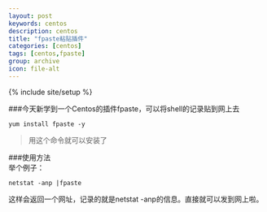 ```yaml
---
layout: post
keywords: centos
description: centos
title: "fpaste粘贴插件"
categories: [centos]
tags: [centos,fpaste]
group: archive
icon: file-alt
---
```

{% include site/setup %}

###今天新学到一个Centos的插件fpaste，可以将shell的记录贴到网上去  

    yum install fpaste -y  
>用这个命令就可以安装了  

###使用方法  
举个例子：

    netstat -anp |fpaste  

这样会返回一个网址，记录的就是netstat -anp的信息。直接就可以发到网上啦。
      

